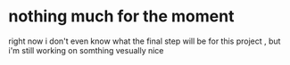 # nothing much for the moment
 right now i don't even know what the final step will be for this project , but i'm still working on somthing vesually nice 
